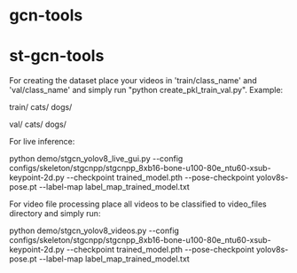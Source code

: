 # gcn-tools
# st-gcn-tools


For creating the dataset place your videos in 'train/class_name' and 'val/class_name' and simply run "python create_pkl_train_val.py". Example:

train/
  cats/
  dogs/

val/
  cats/
  dogs/


For live inference:

python demo/stgcn_yolov8_live_gui.py --config configs/skeleton/stgcnpp/stgcnpp_8xb16-bone-u100-80e_ntu60-xsub-keypoint-2d.py --checkpoint trained_model.pth --pose-checkpoint yolov8s-pose.pt --label-map label_map_trained_model.txt


For video file processing place all videos to be classified to video_files directory and simply run:

python demo/stgcn_yolov8_videos.py --config configs/skeleton/stgcnpp/stgcnpp_8xb16-bone-u100-80e_ntu60-xsub-keypoint-2d.py --checkpoint trained_model.pth --pose-checkpoint yolov8s-pose.pt --label-map label_map_trained_model.txt




  
